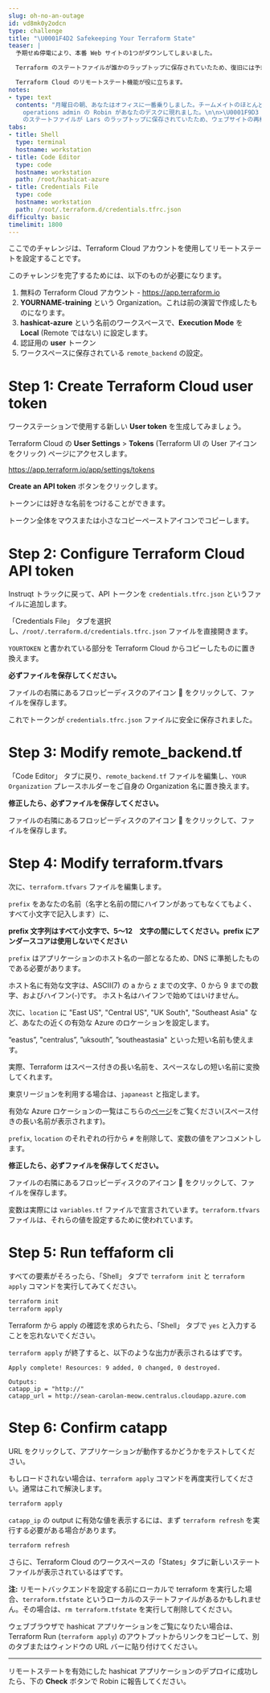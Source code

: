 ```yaml
---
slug: oh-no-an-outage
id: vd8mk0y2odcn
type: challenge
title: "\U0001F4D2 Safekeeping Your Terraform State"
teaser: |
  予期せぬ停電により、本番 Web サイトの1つがダウンしてしまいました。

  Terraform のステートファイルが誰かのラップトップに保存されていたため、復旧には予想以上に時間がかかりました。

  Terraform Cloud のリモートステート機能が役に立ちます。
notes:
- type: text
  contents: "月曜日の朝、あなたはオフィスに一番乗りしました。チームメイトのほとんどは、昨夜の障害対応で遅くまで起きていました。そんな中 Senior
    operations admin の Robin があなたのデスクに現れました。\n\n>\U0001F9D3 君に手伝ってもらいたいことがあるんだ。昨晩、Terraform
    のステートファイルが Lars のラップトップに保存されていたため、ウェブサイトの再構築に問題が発生したんだ。しかも、Lars は今日から2週間休暇なんだ。こんなことが二度と起こらないように、このアプリケーションにリモートステートを設定するのを手伝ってくれないか？"
tabs:
- title: Shell
  type: terminal
  hostname: workstation
- title: Code Editor
  type: code
  hostname: workstation
  path: /root/hashicat-azure
- title: Credentials File
  type: code
  hostname: workstation
  path: /root/.terraform.d/credentials.tfrc.json
difficulty: basic
timelimit: 1800
---
```

ここでのチャレンジは、Terraform Cloud アカウントを使用してリモートステートを設定することです。

このチャレンジを完了するためには、以下のものが必要になります。

1. 無料の Terraform Cloud アカウント - https://app.terraform.io<br>
2. **YOURNAME-training** という Organization。これは前の演習で作成したものになります。<br>
3. **hashicat-azure** という名前のワークスペースで、**Execution Mode** を **Local** (Remote ではない) に設定します。<br>
4. 認証用の **user** トークン<br>
5. ワークスペースに保存されている `remote_backend` の設定。<br>

Step 1: Create Terraform Cloud user token
=============================

ワークステーションで使用する新しい **User token** を生成してみましょう。

Terraform Cloud の **User Settings** > **Tokens** (Terraform UI の User アイコンをクリック) ページにアクセスします。

https://app.terraform.io/app/settings/tokens

**Create an API token** ボタンをクリックします。

トークンには好きな名前をつけることができます。

トークン全体をマウスまたは小さなコピーペーストアイコンでコピーします。

Step 2: Configure Terraform Cloud API token
=============================

Instruqt トラックに戻って、API トークンを `credentials.tfrc.json` というファイルに追加します。

「Credentials File」 タブを選択し、`/root/.terraform.d/credentials.tfrc.json` ファイルを直接開きます。

`YOURTOKEN` と書かれている部分を Terraform Cloud からコピーしたものに置き換えます。

**必ずファイルを保存してください。**

ファイルの右隣にあるフロッピーディスクのアイコン 💾 をクリックして、ファイルを保存します。

これでトークンが `credentials.tfrc.json` ファイルに安全に保存されました。

Step 3: Modify remote_backend.tf
=============================

「Code Editor」 タブに戻り、`remote_backend.tf` ファイルを編集し、`YOUR Organization` プレースホルダーをご自身の Organization 名に置き換えます。

**修正したら、必ずファイルを保存してください。**

ファイルの右隣にあるフロッピーディスクのアイコン 💾 をクリックして、ファイルを保存します。

Step 4: Modify terraform.tfvars
=============================

次に、`terraform.tfvars` ファイルを編集します。

`prefix` をあなたの名前（名字と名前の間にハイフンがあってもなくてもよく、すべて小文字で記入します）に、

**prefix 文字列はすべて小文字で、5～12　文字の間にしてください。prefix にアンダースコアは使用しないでください**

`prefix` はアプリケーションのホスト名の一部となるため、DNS に準拠したものである必要があります。

ホスト名に有効な文字は、ASCII(7) の a から z までの文字、0 から 9 までの数字、およびハイフン(-)です。 ホスト名はハイフンで始めてはいけません。

次に、`location` に "East US", "Central US", "UK South", "Southeast Asia" など、あなたの近くの有効な Azure のロケーションを設定します。

“eastus”, "centralus”, ”uksouth”, ”southeastasia" といった短い名前も使えます。

実際、Terraform はスペース付きの長い名前を、スペースなしの短い名前に変換してくれます。

東京リージョンを利用する場合は、`japaneast` と指定します。

有効な Azure ロケーションの一覧はこちらの[ページ](https://azure.microsoft.com/en-us/global-infrastructure/geographies/)をご覧ください(スペース付きの長い名前が表示されます)。

`prefix`, `location` のそれぞれの行から `#` を削除して、変数の値をアンコメントします。

**修正したら、必ずファイルを保存してください。**

ファイルの右隣にあるフロッピーディスクのアイコン 💾 をクリックして、ファイルを保存します。

変数は実際には `variables.tf` ファイルで宣言されています。`terraform.tfvars` ファイルは、それらの値を設定するために使われています。

Step 5: Run teffaform cli
=============================

すべての要素がそろったら、「Shell」 タブで `terraform init` と `terraform apply` コマンドを実行してみてください。

```bash
terraform init
terraform apply
```

Terraform から apply の確認を求められたら、「Shell」 タブで `yes` と入力することを忘れないでください。

`terraform apply` が終了すると、以下のような出力が表示されるはずです。

```text
Apply complete! Resources: 9 added, 0 changed, 0 destroyed.

Outputs:
catapp_ip = "http://"
catapp_url = http://sean-carolan-meow.centralus.cloudapp.azure.com
```

Step 6: Confirm catapp
=============================

URL をクリックして、アプリケーションが動作するかどうかをテストしてください。

もしロードされない場合は、`terraform apply` コマンドを再度実行してください。通常はこれで解決します。

```bash
terraform apply
```

`catapp_ip` の output に有効な値を表示するには、まず `terraform refresh` を実行する必要がある場合があります。

```bash
terraform refresh
```

さらに、Terraform Cloud のワークスペースの「States」タブに新しいステートファイルが表示されているはずです。

**注:** リモートバックエンドを設定する前にローカルで terraform を実行した場合、`terraform.tfstate` というローカルのステートファイルがあるかもしれません。その場合は、`rm terraform.tfstate` を実行して削除してください。

ウェブブラウザで hashicat アプリケーションをご覧になりたい場合は、Terraform Run (`terraform apply`) のアウトプットからリンクをコピーして、別のタブまたはウィンドウの URL バーに貼り付けてください。

---

リモートステートを有効にした hashicat アプリケーションのデプロイに成功したら、下の **Check** ボタンで Robin に報告してください。